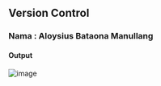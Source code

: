 ## Version Control
### Nama  : Aloysius Bataona Manullang

#### Output
![image](https://github.com/user-attachments/assets/4ab0b576-b88c-49c8-b832-9ed5ce1e003d)
